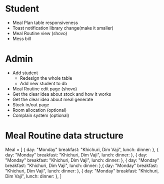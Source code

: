 # Student

- Meal Plan table responsiveness
- Toast notification library change(make it smaller)
- Meal Routine view (shovo)
- Mess bill

# Admin

- Add student
  - Redesign the whole table
  - Add new student to db
- Meal Routine edit page (shovo)
- Get the clear idea about stock and how it works
- Get the clear idea about meal generate
- Stock in/out page
- Room allocation (optional)
- Complain system (optional)

# Meal Routine data structure

Meal = [
{
day: "Monday"
breakfast: "Khichuri, Dim Vaji",
lunch:
dinner:
},
{
day: "Monday"
breakfast: "Khichuri, Dim Vaji",
lunch:
dinner:
},
{
day: "Monday"
breakfast: "Khichuri, Dim Vaji",
lunch:
dinner:
},
{
day: "Monday"
breakfast: "Khichuri, Dim Vaji",
lunch:
dinner:
},{
day: "Monday"
breakfast: "Khichuri, Dim Vaji",
lunch:
dinner:
},
{
day: "Monday"
breakfast: "Khichuri, Dim Vaji",
lunch:
dinner:
},
]

